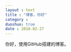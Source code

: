 ```yaml
---
layout : text
title : "博客，你好"
category : 
duoshuo: true
date : 2018-02-27
---
```



你好，使用GitHub搭建的博客。
